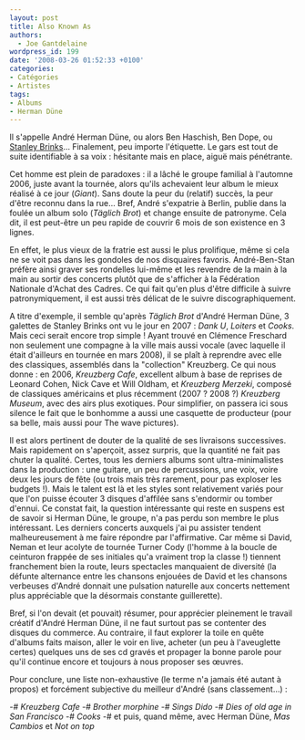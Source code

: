 ```yaml
---
layout: post
title: Also Known As
authors:
  - Joe Gantdelaine
wordpress_id: 199
date: '2008-03-26 01:52:33 +0100'
categories:
- Catégories
- Artistes
tags:
- Albums
- Herman Düne
---
```

Il s'appelle André Herman Düne, ou alors Ben Haschish, Ben Dope, ou [Stanley Brinks](http://www.myspace.com/therealstanleybrinks)… Finalement, peu importe l'étiquette. Le gars est tout de suite identifiable à sa voix : hésitante mais en place, aiguë mais pénétrante.

Cet homme est plein de paradoxes : il a lâché le groupe familial à l'automne 2006, juste avant la tournée, alors qu'ils achevaient leur album le mieux réalisé à ce jour (*Giant*). Sans doute la peur du (relatif) succès, la peur d'être reconnu dans la rue… Bref, André s'expatrie à Berlin, publie dans la foulée un album solo (*Täglich Brot*) et change ensuite de patronyme. Cela dit, il est peut-être un peu rapide de couvrir 6 mois de son existence en 3 lignes.

En effet, le plus vieux de la fratrie est aussi le plus prolifique, même si cela ne se voit pas dans les gondoles de nos disquaires favoris. André-Ben-Stan préfère ainsi graver ses rondelles lui-même et les revendre de la main à la main au sortir des concerts plutôt que de s'afficher à la Fédération Nationale d'Achat des Cadres. Ce qui fait qu'en plus d'être difficile à suivre patronymiquement, il est aussi très délicat de le suivre discographiquement.

A titre d'exemple, il semble qu'après *Täglich Brot* d'André Herman Düne, 3 galettes de Stanley Brinks ont vu le jour en 2007 : *Dank U*, *Loiters* et *Cooks*. Mais ceci serait encore trop simple ! Ayant trouvé en Clémence Freschard non seulement une compagne à la ville mais aussi vocale (avec laquelle il était d'ailleurs en tournée en mars 2008), il se plaît à reprendre avec elle des classiques, assemblés dans la "collection" Kreuzberg. Ce qui nous donne : en 2006, *Kreuzberg Cafe*, excellent album à base de reprises de Leonard Cohen, Nick Cave et Will Oldham, et *Kreuzberg Merzeki*, composé de classiques américains et plus récemment (2007 ? 2008 ?) *Kreuzberg Museum*, avec des airs plus exotiques. Pour simplifier, on passera ici sous silence le fait que le bonhomme a aussi une casquette de producteur (pour sa belle, mais aussi pour The wave pictures).

Il est alors pertinent de douter de la qualité de ses livraisons successives. Mais rapidement on s'aperçoit, assez surpris, que la quantité ne fait pas chuter la qualité. Certes, tous les derniers albums sont ultra-minimalistes dans la production : une guitare, un peu de percussions, une voix, voire deux les jours de fête (ou trois mais très rarement, pour pas exploser les budgets !). Mais le talent est là et les styles sont relativement variés pour que l'on puisse écouter 3 disques d'affilée sans s'endormir ou tomber d'ennui. Ce constat fait, la question intéressante qui reste en suspens est de savoir si Herman Düne, le groupe, n'a pas perdu son membre le plus intéressant. Les derniers concerts auxquels j'ai pu assister tendent malheureusement à me faire répondre par l'affirmative. Car même si David, Neman et leur acolyte de tournée Turner Cody (l'homme à la boucle de ceinturon frappée de ses initiales qu'a vraiment trop la classe !) tiennent franchement bien la route, leurs spectacles manquaient de diversité (la défunte alternance entre les chansons enjouées de David et les chansons verbeuses d'André donnait une pulsation naturelle aux concerts nettement plus appréciable que la désormais constante guillerette).

Bref, si l'on devait (et pouvait) résumer, pour apprécier pleinement le travail créatif d'André Herman Düne, il ne faut surtout pas se contenter des disques du commerce. Au contraire, il faut explorer la toile en quête d'albums faits maison, aller le voir en live, acheter (un peu à l'aveuglette certes) quelques uns de ses cd gravés et propager la bonne parole pour qu'il continue encore et toujours à nous proposer ses œuvres.

Pour conclure, une liste non-exhaustive (le terme n'a jamais été autant à propos) et forcément subjective du meilleur d'André (sans classement…) :

-# *Kreuzberg Cafe*
-# *Brother morphine*
-# *Sings Dido*
-# *Dies of old age in San Francisco*
-# *Cooks*
-# et puis, quand même, avec Herman Düne, *Mas Cambios* et *Not on top*
